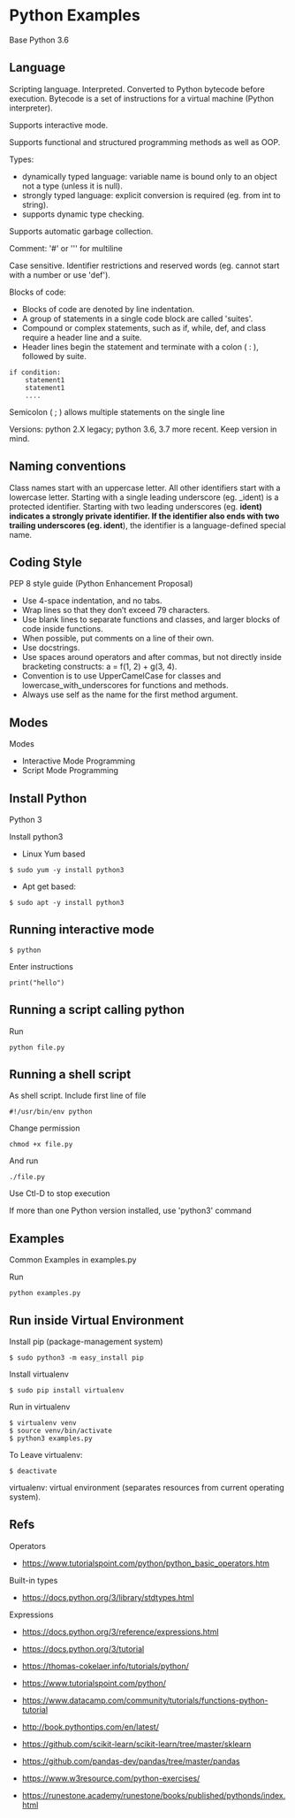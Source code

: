 # Python Examples

Base Python 3.6

## Language


Scripting language. Interpreted. Converted to Python bytecode before execution. 
Bytecode is a set of instructions for a virtual machine (Python interpreter).

Supports interactive mode.

Supports functional and structured programming methods as well as OOP.

Types:
- dynamically typed language: variable name is bound only to an object not a type (unless it is null).
- strongly typed language: explicit conversion is required (eg. from int to string).
- supports dynamic type checking.

Supports automatic garbage collection.

Comment: '#' or ''' for multiline 

Case sensitive. Identifier restrictions and reserved words (eg. cannot start with a number or use 'def').

Blocks of code:
- Blocks of code are denoted by line indentation.
- A group of statements in a single code block are called 'suites'. 
- Compound or complex statements, such as if, while, def, and class require a header line and a suite.
- Header lines begin the statement and terminate with a colon ( : ), followed by suite.
```
if condition:
    statement1
    statement1
    ....
```

Semicolon ( ; ) allows multiple statements on the single line


Versions: python 2.X legacy; python 3.6, 3.7 more recent. Keep version in mind.

## Naming conventions

Class names start with an uppercase letter. All other identifiers start with a lowercase letter.
Starting with a single leading underscore (eg. _ident) is a protected  identifier.
Starting with two leading underscores (eg. __ident) indicates a strongly private identifier.
If the identifier also ends with two trailing underscores (eg. ident__), the identifier is a language-defined special name.

## Coding Style

PEP 8 style guide (Python Enhancement Proposal)
- Use 4-space indentation, and no tabs.
- Wrap lines so that they don’t exceed 79 characters.
- Use blank lines to separate functions and classes, and larger blocks of code inside functions.
- When possible, put comments on a line of their own.
- Use docstrings.
- Use spaces around operators and after commas, but not directly inside bracketing constructs: a = f(1, 2) + g(3, 4).
- Convention is to use UpperCamelCase for classes and lowercase_with_underscores for functions and methods. 
- Always use self as the name for the first method argument.


## Modes

Modes
- Interactive Mode Programming
- Script Mode Programming


## Install Python

Python 3

Install python3
- Linux Yum based
```
$ sudo yum -y install python3
```
- Apt get based:
```
$ sudo apt -y install python3
```

## Running interactive mode

```
$ python
```

Enter instructions
```
print("hello")
```

## Running a script calling python

Run
```
python file.py
```

## Running a shell script

As shell script. Include first line of file
```
#!/usr/bin/env python
```

Change permission
```
chmod +x file.py
```

And run
```
./file.py
```

Use Ctl-D to stop execution

If more than one Python version installed, use 'python3' command


## Examples

Common Examples in examples.py

Run
```
python examples.py
```

## Run inside Virtual Environment

Install pip (package-management system)
```
$ sudo python3 -m easy_install pip
```

Install virtualenv
```
$ sudo pip install virtualenv
```

Run in virtualenv
```
$ virtualenv venv
$ source venv/bin/activate
$ python3 examples.py
```

To Leave virtualenv: 
```
$ deactivate
```

virtualenv: virtual environment (separates resources from current operating system).


## Refs

Operators
- https://www.tutorialspoint.com/python/python_basic_operators.htm

Built-in types
- https://docs.python.org/3/library/stdtypes.html

Expressions
- https://docs.python.org/3/reference/expressions.html


- https://docs.python.org/3/tutorial
- https://thomas-cokelaer.info/tutorials/python/
- https://www.tutorialspoint.com/python/
- https://www.datacamp.com/community/tutorials/functions-python-tutorial
- http://book.pythontips.com/en/latest/
- https://github.com/scikit-learn/scikit-learn/tree/master/sklearn
- https://github.com/pandas-dev/pandas/tree/master/pandas
- https://www.w3resource.com/python-exercises/

- https://runestone.academy/runestone/books/published/pythonds/index.html